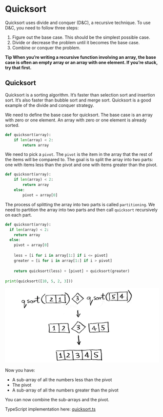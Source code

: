 # Quicksort

Quicksort uses divide and conquer (D&C), a recursive technique. To use D&C, you need to follow three steps:

1. Figure out the base case. This should be the simplest possible case.
2. Divide or decrease the problem until it becomes the base case.
3. Combine or conquer the problem.

**Tip When you’re writing a recursive function involving an array, the base case is often an empty array or an array with one element. If you’re stuck, try that first.**

## Quicksort

Quicksort is a sorting algorithm. It’s faster than selection sort and insertion sort. It’s also faster than bubble sort and merge sort. Quicksort is a good example of the divide and conquer strategy.

We need to define the base case for quicksort. The base case is an array with zero or one element. An array with zero or one element is already sorted.

```python
def quicksort(array):
    if len(array) < 2:
        return array
```

We need to pick a `pivot`. The `pivot` is the item in the array that the rest of the items will be compared to. The goal is to split the array into two parts: one with items less than the pivot and one with items greater than the pivot.

```python
def quicksort(array):
    if len(array) < 2:
        return array
    else:
        pivot = array[0]
```

The process of splitting the array into two parts is called `partitioning`. We need to partition the array into two parts and then call `quicksort` recursively on each part.

```python
def quicksort(array):
  if len(array) < 2:
    return array
  else:
    pivot = array[0]

    less = [i for i in array[1:] if i <= pivot]
    greater = [i for i in array[1:] if i > pivot]

    return quicksort(less) + [pivot] + quicksort(greater)

print(quicksort([10, 5, 2, 3]))
```

![alt text](image.png)

Now you have:

- A sub-array of all the numbers less than the pivot
- The pivot
- A sub-array of all the numbers greater than the pivot

You can now combine the sub-arrays and the pivot.

TypeScript implementation here: [quicksort.ts](quicksort.ts)

